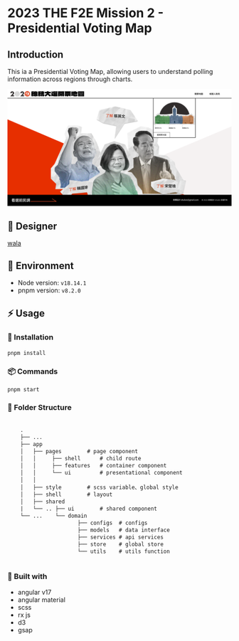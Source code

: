 # 2023 THE F2E Mission 2 - Presidential Voting Map

## Introduction

This ia a Presidential Voting Map, allowing users to understand polling information across regions through charts.

![image](./src/assets/img/cover.png)

## 🎨 Designer

[wala](https://2023.thef2e.com/users/12061579704049918951)

## 🔧 Environment

- Node version: `v18.14.1`
- pnpm version: `v8.2.0`

## ⚡ Usage

### 🔌 Installation

```
pnpm install
```

### 📦 Commands

```
pnpm start
```

### 📁 Folder Structure

```

    .
    ├── ...
    ├── app
    │   ├── pages        # page component
    │   │     ├── shell      # child route
    │   │     ├── features   # container component
    │   │     └── ui         # presentational component
    │   │
    │   ├── style        # scss variable、global style
    │   ├── shell        # layout
    │   ├── shared
    |   └── .. ├── ui        # shared component
    └── ...    └── domain
                      ├── configs  # configs
                      ├── models   # data interface
                      ├── services # api services
                      ├── store    # global store
                      └── utils    # utils function


```

### 🔩 Built with

- angular v17
- angular material
- scss
- rx js
- d3
- gsap

